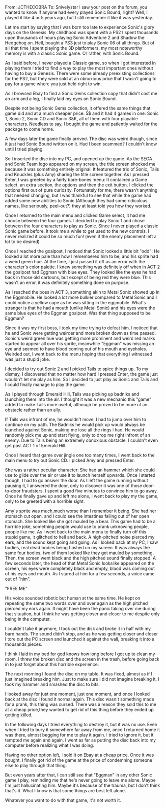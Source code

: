From: JCTHECOBRA 
To: Snivelystar
 I saw your post on the forum, you wanted to know if anyone had every played Sonic Bound, right? Well, I played it like 4 or 5 years ago, but I still remember it like it was yesterday. 

Let me start by saying that I was born too late to experience Sonic's glory days on the Genesis. My childhood was spent with a PS2 I spent thousands upon thousands of hours playing Sonic Adventure 2 and Shadow the Hedgehog on. Hell, bought a PS3 just to play Sonic 06 of all things.
But of all that time I spent playing the 3D platformers, my most noteworthy memory is with a classic Sonic game. Or rather, with Sonic Bound. 

As I said before, I never played a Classic game, so when I got interested in playing them I tried to find a way to play the most important ones without having to buy a Genesis. There were some already preexisting collections for the PS2, but they were sold at an obnoxious price that I wasn't going to pay for a game where you just held right to win.

As I browsed Ebay to find a Sonic Gems collection copy that didn't cost me an arm and a leg, I finally laid my eyes on Sonic Bound.
 
Despite not being Sonic Gems collection, it offered the same things that game did and at a much cheaper price. 5$ and it had 4 games in one: Sonic 1, Sonic 2, Sonic CD and Sonic 3&K, all of them with four playable characters. Needless to say, I bought the game and patiently waited for the package to come home.

A few days later the game finally arrived. The disc was weird though, since it just had Sonic Bound written on it. Had I been scammed? I couldn't know until I tried playing.

So I inserted the disc into my PC, and opened up the game. As the SEGA and Sonic Team logo appeared on my screen, the title screen shocked me because it was something entirely original. It featured the trio of Sonic, Tails and Knuckles (plus Amy) sharing the title screen together.
As I pressed Enter, I was greeted by a fairly bare-bones menu: It contained a Game select, an extra section, the options and then the exit button. I clicked the options first out of pure curiosity. Fortunately for me, there wasn't anything that needed changing, but I was thankful to see that while the game had added some new abilities to Sonic (Although they had some ridiculous names, like seriously, peel-out?) they at least told you how they worked.

Once I returned to the main menu and clicked Game select, it had me choose between the four games. I decided to play Sonic 1 and chose between the four characters to play as Sonic.
Since I never played a classic Sonic game before, it took me a while to get used to the new controls. I never realized it could be so much fun! (even if the enemy placement left a lot to be desired)

Once I reached the goalpost, I noticed that Sonic looked a little bit "odd": He looked a lot more pale than how I remembered him to be, and his sprite had a weird green hue. At the time, I just passed it off as an error with the character's color palette. I knew something was definitely off when in ACT 2 the goalpost had Eggman with blue eyes. They looked like the eyes he had back in those old cartoons, but except of being red they were blue. This wasn't an error, it was definitely something done on purpose.

As I reached the boss in ACT 3, something akin to Metal Sonic showed up in the Eggmobile. He looked a lot more bulkier compared to Metal Sonic and I could notice a yellow cape as he was sitting in the eggmobile. What's stranger is that he  had a mouth (unlike Metal Sonic) and his eyes were the same blue eyes of the Eggman goalpost. Was that thing supposed to be Eggman?

Since it was my first boss, I took my time trying to defeat him. I noticed that he and Sonic were getting weirder and more broken down as time passed. Sonic's weird green hue was getting more prominent and weird red marks started to appear all over his sprite, meanwhile "Eggman" was missing an eye and seemed to have blood coming out of his mouth and eyeholes. Weirded out, I went back to the menu hoping that everything I  witnessed was just a stupid joke.

I decided to try out Sonic 2 and I picked Tails to spice things up. To my dismay, I discovered that no matter how hard I pressed Enter, the game just wouldn't let me play as him. So I decided to just play as Sonic and Tails and I could finally manage to play the game.  

As I played through Emerald Hill, Tails was picking up badniks and launching them into the air. I thought it was a new mechanic this "game" added to make Tails more useful, although he proved to be more of an obstacle rather than an ally. 

If Tails was infront of me, he wouldn't move, I had to jump over him to continue on my path. The Badniks he would pick up would always be launched against Sonic, making me lose all the rings I had. He would randomly pick me up and start flying, only to drop me right infront of an enemy. Due to Tails being an extremely obnoxious obstacle, I couldn't even get past ACT 1 of Emerald Hill. 

Once I heard that game over jingle one too many times, I  went back to the main menu to try out Sonic CD. I picked Amy and pressed Enter.

She was a rather peculiar character: She had an hammer which she could use to glide over the air or use it to launch herself upwards. Once I started though, I had to go answer the door. As I left the game running without pausing it, I answered the door, only to discover it was one of those door-to-door fraudsters. I spent a good five minutes to convince him to go away. Once he finally gave up and left me alone, I went back to play my the game, only to be greeted with a horrible sight. 

Amy's sprite was much,much worse than I remember it being. She had her stomach cut open, and I could see the intestines falling out of her open stomach. She looked like she got mauled by a bear. This game had to be a horrible joke, something people would use to prank unknowing people, people like me. As I went back to the main menu to finally turn off this stupid game, it glitched to hell and back. A high-pitched noise pierced my ears, and the sound kept going and going. As I looked back at my PC, I saw bodies, real dead bodies being flashed on my screen. It was always the same four bodies, two of them looked like they got mauled by something. Then, the screen went black and the high pitched sound finally stopped. A few seconds later, the head of that Metal Sonic lookalike appeared on the screen, his eyes were completely black and empty, blood was coming out of his eyes and mouth. As I stared at him for a few seconds, a voice came out of "him".

"FREE ME" 

His voice sounded robotic but human at the same time. He kept on repeating the same two words over and over again as the high pitched pierced my ears again. It might have been the panic taking over me during that situation, but I think he was getting closer and closer to me despite only being in the computer. 

I couldn't take it anymore,  I took out the disk and broke it in half with my bare hands. The sound didn't stop, and as he was getting closer and closer I tore out the PC screen and launched it against the wall, breaking it into a thousands pieces. 

I think I laid in my bed for god knows how long before I got up to clean my room. I threw the broken  disc and the screen in the trash, before going back in to just forget about this horrible experience. 

The next morning I found the disc on my table. It was fixed, almost as if I just imagined breaking him. Just to make sure I did not imagine breaking it, I took my hammer and smashed the disc to bits.

I looked away for just one moment, just one moment, and once I looked back at the disc I found it  normal again. This disc wasn't something made for a prank, this thing was cursed. There was a reason they sold this to me at a cheap price,they wanted to get rid of this thing before they ended up getting killed.

In the following days I tried everything to destroy it, but it was no use. Even when I tried to bury it somewhere far away from me, once I returned home it was there, almost begging for me to play it again. I tried to ignore it, but it tempted me again and again. I went as far as putting the disc back into my computer before realizing what I was doing. 

Having no other option left, I sold it on Ebay at a cheap price. Once it was bought, I finally got rid of the game at the price of condemning someone else to play through that thing.

But even years after that, I can still see that "Eggman" in any other Sonic game I play, reminding me that he's never going to leave me alone. Maybe I'm just hallucinating him. Maybe it's because of the trauma, but I don't think that's it. What I know is that some things are best left alone. 

Whatever you want to do with that game, it's not worth it.